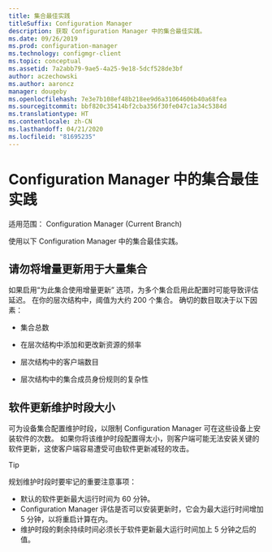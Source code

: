 ```yaml
---
title: 集合最佳实践
titleSuffix: Configuration Manager
description: 获取 Configuration Manager 中的集合最佳实践。
ms.date: 09/26/2019
ms.prod: configuration-manager
ms.technology: configmgr-client
ms.topic: conceptual
ms.assetid: 7a2abb79-9ae5-4a25-9e18-5dcf528de3bf
author: aczechowski
ms.author: aaroncz
manager: dougeby
ms.openlocfilehash: 7e3e7b108ef48b218ee9d6a31064606b40a68fea
ms.sourcegitcommit: bbf820c35414bf2cba356f30fe047c1a34c5384d
ms.translationtype: HT
ms.contentlocale: zh-CN
ms.lasthandoff: 04/21/2020
ms.locfileid: "81695235"
---
```

# <a name="best-practices-for-collections-in-configuration-manager"></a>Configuration Manager 中的集合最佳实践

适用范围：  Configuration Manager (Current Branch)

使用以下 Configuration Manager 中的集合最佳实践。  

## <a name="dont-use-incremental-updates-with-many-collections"></a><a name="bkmk_incremental"></a> 请勿将增量更新用于大量集合

如果启用“为此集合使用增量更新”  选项，为多个集合启用此配置时可能导致评估延迟。 在你的层次结构中，阈值为大约 200 个集合。 确切的数目取决于以下因素：  

- 集合总数  

- 在层次结构中添加和更改新资源的频率  

- 层次结构中的客户端数目  

- 层次结构中的集合成员身份规则的复杂性  

## <a name="maintenance-window-size-for-software-updates"></a>软件更新维护时段大小

可为设备集合配置维护时段，以限制 Configuration Manager 可在这些设备上安装软件的次数。 如果你将该维护时段配置得太小，则客户端可能无法安装关键的软件更新，这使客户端容易遭受可由软件更新减轻的攻击。

> [!Tip]
> 规划维护时段时要牢记的重要注意事项：
>
> - 默认的软件更新最大运行时间为 60 分钟。
> - Configuration Manager 评估是否可以安装更新时，它会为最大运行时间增加 5 分钟，以将重启计算在内。
> - 维护时段的剩余持续时间必须长于软件更新最大运行时间加上 5 分钟之后的值。
